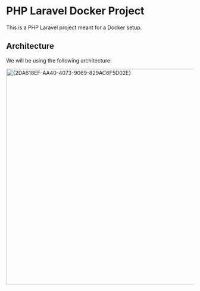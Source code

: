 # PHP Laravel Docker Project

This is a PHP Laravel project meant for a Docker setup.

## Architecture

We will be using the following architecture:

<img width="950" height="581" alt="{2DA618EF-AA40-4073-9069-829AC6F5D02E}" src="https://github.com/user-attachments/assets/2c61aec2-ceb9-423d-adea-a5499090fc9b" />

